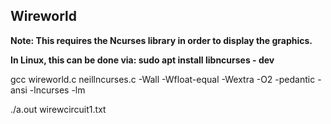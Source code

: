 ## Wireworld

**Note: This requires the Ncurses library in order to display the graphics.**

**In Linux, this can be done via: sudo apt install libncurses - dev**

gcc wireworld.c neillncurses.c -Wall -Wfloat-equal -Wextra -O2 -pedantic -ansi -lncurses -lm

./a.out wirewcircuit1.txt
